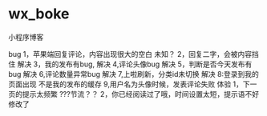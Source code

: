 # wx_boke
小程序博客

bug
1，苹果端回复评论，内容出现很大的空白  未知？
2，回复二字，会被内容挡住  解决
3，我的发布有bug,    解决
4,评论头像bug   解决
5，判断是否今天发布有bug  解决
6,评论数量异常bug  解决
7,上啦刷新，分类id未切换  解决
8:登录到我的页面出现 不是我的发布的缓存
9,用户名为头像时候，发表评论失败
体验
1，下一页的提示太频繁  ???节流？？
2，你已经阅读过了哦，时间设置太短，提示语不好  修改了